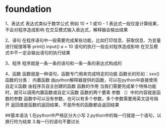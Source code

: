 # foundation
1、表达式
  表达式类似于数学公式
  例如 10 + 1 或10 - 1
  表达式一般仅是计算结果，不会对程序造成影响
  在交互模式输入表达式，解释器会输出结果

2、语句
  在程序语句中一般需要完成某些功能，比如打印信息、获取信息、为变量进行赋值等等
  print()
  input()
  a = 10
  语句的执行一般会对程序造成影响
  在交互模式中不一定会输出语句的执行结果

3、程序
  程序就是一条一条的语句和一条一条的表达式构成的
  
4、函数
  函数就是一种语句，函数专门用来完成特定的功能
  函数长的形如：xxx()
  函数的分类：
    内置函数
      由python解释器提供的函数，可以在python中直接使用
    自定义函数
      由程序员自主创建的函数
  函数的作用 当我们需要完成某个特殊功能时，就可以调用内置函数或自定义函数
  函数的两个要素
      参数
          （）中的内容就是函数的参数
          函数中可以没有参数，也可以有多个参数，多个参数需要用英文逗号隔开
          返回值是函数的返回结果，不是所有的函数都会返回结果

##基本语法
  1.在python中严格区分大小写
  2.python中的每一行就是一个语句，以换行符为结束
  3.每一行的语句不要过长
  

